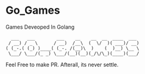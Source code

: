 # Go_Games
Games Deveoped In Golang

```
  ___   ___        ___    __    __  __  ____  ___ 
 / __) / _ \      / __)  /__\  (  \/  )( ___)/ __)
( (_-.( (_) )____( (_-. /(__)\  )    (  )__) \__ \
 \___/ \___/(_ _) \___/(__)(__)(_/\/\_)(____)(___/
 ```


Feel Free to make PR. Afterall, its never settle.
